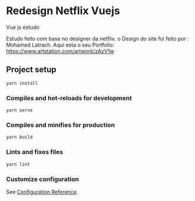 
# Redesign Netflix Vuejs
 Vue js estudo

Estudo feito com base no designer da netflix.
o Design do site foi feito por : Mohamed Latrach. 
Aqui esta o seu Portfolio:  https://www.artstation.com/artwork/zAzV1w
## Project setup
```
yarn install
```

### Compiles and hot-reloads for development
```
yarn serve
```

### Compiles and minifies for production
```
yarn build
```

### Lints and fixes files
```
yarn lint
```

### Customize configuration
See [Configuration Reference](https://cli.vuejs.org/config/).
